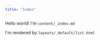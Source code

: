 ```yaml
---
title: "Index"
---
```


Hello world! I'm `content/_index.md`

I'm rendered by `layouts/_default/list.html`